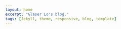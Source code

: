 ```yaml
---
layout: home
excerpt: "Glaser Lo's blog."
tags: [Jekyll, theme, responsive, blog, template]
---
```


